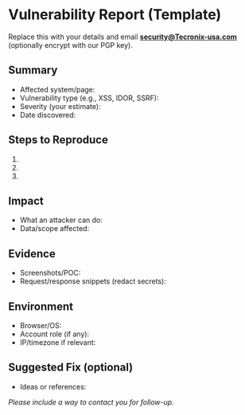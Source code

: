 ﻿# Vulnerability Report (Template)

Replace this with your details and email **security@Tecronix-usa.com** (optionally encrypt with our PGP key).

## Summary
- Affected system/page:
- Vulnerability type (e.g., XSS, IDOR, SSRF):
- Severity (your estimate):
- Date discovered:

## Steps to Reproduce
1.
2.
3.

## Impact
- What an attacker can do:
- Data/scope affected:

## Evidence
- Screenshots/POC:
- Request/response snippets (redact secrets):

## Environment
- Browser/OS:
- Account role (if any):
- IP/timezone if relevant:

## Suggested Fix (optional)
- Ideas or references:

*Please include a way to contact you for follow-up.*
